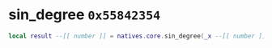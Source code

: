 # sin_degree `0x55842354`

```lua
local result --[[ number ]] = natives.core.sin_degree(_x --[[ number ]])
```